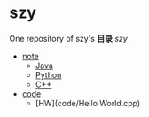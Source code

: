 # szy
One repository of szy's
**目录** *szy*
* [note](./note)
  * [Java](./note/Java.md)
  * [Python](./note/Python.md)
  * [C++](./note/C++.md) 
* [code](./code)
  * [HW](code/Hello World.cpp)
